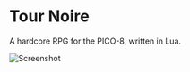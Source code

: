 # Tour Noire
A hardcore RPG for the PICO-8, written in Lua.

![Screenshot](http://i.imgur.com/b4JOm04.gif)
